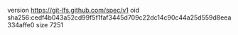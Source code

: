 version https://git-lfs.github.com/spec/v1
oid sha256:cedf4b043a52cd99f5f1faf3445d709c22dc14c90c44a25d559d8eea334affe0
size 7251
